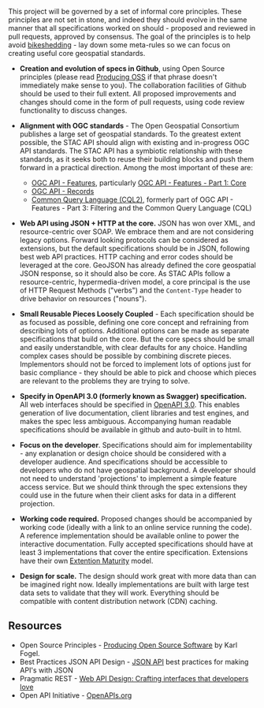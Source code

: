 This project will be governed by a set of informal core principles. These principles are not set in stone,
and indeed they should evolve in the same manner that all specifications worked on should - proposed and
reviewed in pull requests, approved by consensus. The goal of the principles is to help avoid
[bikeshedding](http://bikeshed.org/) - lay down some meta-rules so we can focus on creating useful
core geospatial standards.

- **Creation and evolution of specs in Github**, using Open Source principles
(please read [Producing OSS](http://producingoss.com/) if that phrase doesn't immediately make sense to you).
The collaboration facilities of Github should be used to their full extent. All proposed improvements and
changes should come in the form of pull requests, using code review functionality to discuss changes.

- **Alignment with OGC standards** - The Open Geospatial Consortium publishes a large set of geospatial standards.
  To the greatest extent possible, the STAC API should align with existing and in-progress OGC API standards. The
  STAC API has a symbiotic relationship with these standards, as it seeks both to reuse their building blocks and
  push them forward in a practical direction. Among the most important of these are:
  - [OGC API - Features](https://ogcapi.ogc.org/features/), particularly [OGC API - Features - Part 1: Core](http://docs.ogc.org/is/17-069r3/17-069r3.html)
  - [OGC API - Records](https://ogcapi.ogc.org/records/)
  - [Common Query Language (CQL2)](https://docs.ogc.org/DRAFTS/21-065.html), formerly part of OGC API - Features - Part 3: Filtering and the Common Query Language (CQL)

- **Web API using JSON + HTTP at the core.** JSON has won over XML, and resource-centric over SOAP. We embrace them and
are not considering legacy options. Forward looking protocols can be considered as extensions,
but the default specifications should be in JSON, following best web API practices. HTTP caching and
error codes should be leveraged at the core. GeoJSON has already defined the core geospatial JSON response,
so it should also be core. As STAC APIs follow a resource-centric, hypermedia-driven model, a core principal 
is the use of HTTP Request Methods ("verbs") and the `Content-Type` header to drive behavior on resources ("nouns"). 

- **Small Reusable Pieces Loosely Coupled** - Each specification should be as focused as possible,
defining one core concept and refraining from describing lots of options. Additional options can be made
as separate specifications that build on the core. But the core specs should be small and easily understandble,
with clear defaults for any choice. Handling complex cases should be possible by combining discrete pieces.
Implementors should not be forced to implement lots of options just for basic compliance - they should be
able to pick and choose which pieces are relevant to the problems they are trying to solve.

- **Specify in OpenAPI 3.0 (formerly known as Swagger) specification.** All web interfaces should be
specified in [OpenAPI 3.0](https://github.com/OAI/OpenAPI-Specification/blob/master/versions/3.0.0.md).
This enables generation of live documentation, client libraries and test engines, and makes the spec less ambiguous.
Accompanying human readable specifications should be available in github and auto-built in to html.

- **Focus on the developer**. Specifications should aim for implementability - any explanation or design choice
should be considered with a developer audience. And specifications should be accessible to developers who do not
have geospatial background. A developer should not need to understand 'projections' to implement a simple feature
access service. But we should think through the spec extensions they could use in the future when their client asks
for data in a different projection.

- **Working code required.** Proposed changes should be accompanied by working code
(ideally with a link to an online service running the code). A reference implementation should be available
online to power the interactive documentation. Fully accepted specifications should have at least 3 implementations
that cover the entire specification. Extensions have their own [Extention Maturity](extensions.md#extension-maturity) model.

- **Design for scale.** The design should work great with more data than can be imagined right now.
Ideally implementations are built with large test data sets to validate that they will work.
Everything should be compatible with content distribution network (CDN) caching.

## Resources

- Open Source Principles - [Producing Open Source Software](http://producingoss.org) by Karl Fogel.
- Best Practices JSON API Design - [JSON API](http://jsonapi.org/) best practices for making API's with JSON
- Pragmatic REST - [Web API Design: Crafting interfaces that developers love](https://pages.apigee.com/rs/apigee/images/api-design-ebook-2012-03.pdf)
- Open API Initiative - [OpenAPIs.org](https://openapis.org/)

